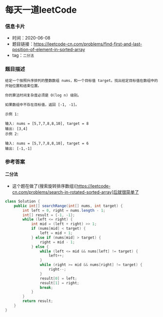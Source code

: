 # 每天一道leetCode

### 信息卡片

- 时间：2020-06-08
- 题目链接：https://leetcode-cn.com/problems/find-first-and-last-position-of-element-in-sorted-array
- tag：`二分法`

### 题目描述

```
给定一个按照升序排列的整数数组 nums，和一个目标值 target。找出给定目标值在数组中的开始位置和结束位置。

你的算法时间复杂度必须是 O(log n) 级别。

如果数组中不存在目标值，返回 [-1, -1]。

示例 1:

输入: nums = [5,7,7,8,8,10], target = 8
输出: [3,4]
示例 2:

输入: nums = [5,7,7,8,8,10], target = 6
输出: [-1,-1]

```

### 参考答案

#### 二分法
- 这个题在做了(搜索旋转排序数组)[https://leetcode-cn.com/problems/search-in-rotated-sorted-array]后就很简单了

```java
class Solution {
    public int[] searchRange(int[] nums, int target) {
        int left = 0, right = nums.length - 1;
        int[] result = {-1, -1};
        while (left <= right) {
            int mid = (left + right) >> 1;
            if (nums[mid] < target) {
                left = mid + 1;
            } else if (nums[mid] > target) {
                right = mid - 1;
            } else {
                while (left <= mid && nums[left] != target) {
                    left++;
                }
                while (right >= mid && nums[right] != target) {
                    right--;
                }
                result[0] = left;
                result[1] = right;
                break;
            }
        }
        return result;
    }
}
```

